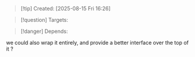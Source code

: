 
>[!tip] Created: [2025-08-15 Fri 16:26]

>[!question] Targets: 

>[!danger] Depends: 

we could also wrap it entirely, and provide a better interface over the top of it ?